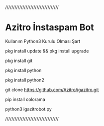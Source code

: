 //////////////////////////////////

# Azitro İnstaspam Bot

Kullanım
Python3 Kurulu Olması Şart

pkg install update && pkg install upgrade

pkg install git

pkg install python

pkg install python2

git clone https://github.com/Azitro/igazitro.git

pip install colorama   

python3 igazitrobot.py 

//////////////////////////////////

